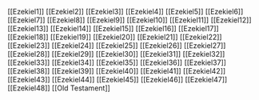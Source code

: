 [[Ezekiel1]]
[[Ezekiel2]]
[[Ezekiel3]]
[[Ezekiel4]]
[[Ezekiel5]]
[[Ezekiel6]]
[[Ezekiel7]]
[[Ezekiel8]]
[[Ezekiel9]]
[[Ezekiel10]]
[[Ezekiel11]]
[[Ezekiel12]]
[[Ezekiel13]]
[[Ezekiel14]]
[[Ezekiel15]]
[[Ezekiel16]]
[[Ezekiel17]]
[[Ezekiel18]]
[[Ezekiel19]]
[[Ezekiel20]]
[[Ezekiel21]]
[[Ezekiel22]]
[[Ezekiel23]]
[[Ezekiel24]]
[[Ezekiel25]]
[[Ezekiel26]]
[[Ezekiel27]]
[[Ezekiel28]]
[[Ezekiel29]]
[[Ezekiel30]]
[[Ezekiel31]]
[[Ezekiel32]]
[[Ezekiel33]]
[[Ezekiel34]]
[[Ezekiel35]]
[[Ezekiel36]]
[[Ezekiel37]]
[[Ezekiel38]]
[[Ezekiel39]]
[[Ezekiel40]]
[[Ezekiel41]]
[[Ezekiel42]]
[[Ezekiel43]]
[[Ezekiel44]]
[[Ezekiel45]]
[[Ezekiel46]]
[[Ezekiel47]]
[[Ezekiel48]]
[[Old Testament]]